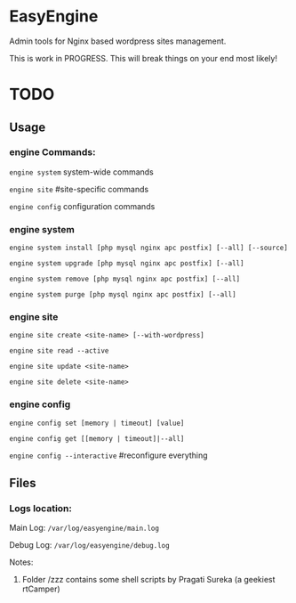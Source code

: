 EasyEngine 
==========

Admin tools for Nginx based wordpress sites management. 

This is work in PROGRESS. This will break things on your end most likely!

# TODO

## Usage

### engine Commands:

`engine system` system-wide commands

`engine site` #site-specific commands

`engine config` configuration commands

### engine system

`engine system install [php mysql nginx apc postfix] [--all] [--source]`

`engine system upgrade [php mysql nginx apc postfix] [--all]`

`engine system remove [php mysql nginx apc postfix] [--all]`

`engine system purge [php mysql nginx apc postfix] [--all]`

### engine site

`engine site create <site-name> [--with-wordpress]`

`engine site read --active`

`engine site update <site-name>`

`engine site delete <site-name>`

### engine config

`engine config set [memory | timeout] [value]`

`engine config get [[memory | timeout]|--all]`

`engine config --interactive` #reconfigure everything


## Files

### Logs location: 

Main Log: `/var/log/easyengine/main.log`

Debug Log: `/var/log/easyengine/debug.log`




Notes:

1. Folder /zzz contains some shell scripts by Pragati Sureka (a geekiest rtCamper)

